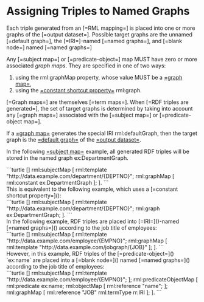 # Assigning Triples to Named Graphs

Each triple generated from an [=RML mapping=] is placed into one or more graphs of the [=output dataset=]. Possible target graphs are the unnamed [=default graph=], the [=IRI=]-named [=named graphs=], and [=blank node=] named [=named graphs=]

Any [=subject map=] or [=predicate-object=] map MUST have zero or more associated <dfn>graph maps</dfn>. They are specified in one of two ways:

1. using the rml:graphMap property, whose value MUST be a [=graph map=](),
2. using the [=constant shortcut property=]() rml:graph.

[=Graph maps=] are themselves [=term maps=]. When [=RDF triples are generated=], the set of target graphs is determined by taking into account any [=graph maps=] associated with the [=subject map=] or [=predicate-object map=].

If a [=graph map=]() generates the special IRI rml:defaultGraph, then the target graph is the [=default graph=]() of the [=output dataset=]().

In the following [=subject map=]() example, all generated RDF triples will be stored in the named graph ex:DepartmentGraph.
<aside class="ex-mapping">
```turtle
[]  rml:subjectMap [
      rml:template "http://data.example.com/department/{DEPTNO}";
      rml:graphMap [ rml:constant ex:DepartmentGraph ];
].
```
</aside>
This is equivalent to the following example, which uses a [=constant shortcut property=]():
<aside class="ex-mapping">
```turtle
[]  rml:subjectMap [
      rml:template "http://data.example.com/department/{DEPTNO}";
      rml:graph ex:DepartmentGraph;
].
```
</aside>
In the following example, RDF triples are placed into [=IRI=]()-named [=named graphs=]() according to the job title of employees:
<aside class="ex-mapping">
```turtle
[]  rml:subjectMap [
      rml:template "http://data.example.com/employee/{EMPNO}";
      rml:graphMap [ rml:template "http://data.example.com/jobgraph/{JOB}" ];
].
```
</aside>
However, in this example, RDF triples of the [=predicate-object=]() `ex:name` are placed into a [=blank node=]() named [=named graphs=]() according to the job title of employees:
<aside class="ex-mapping">
```turtle
[]  rml:subjectMap [
      rml:template "http://data.example.com/employee/{EMPNO}";
    ];
    rml:predicateObjectMap [
      rml:predicate ex:name;
      rml:objectMap [ rml:reference "name"; ];
      rml:graphMap [
        rml:reference "JOB"
        rml:termType rr:IRI
      ];
    ].
```
</aside>

</aside>

